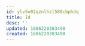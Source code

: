 ```yaml
---
id: ylv5o02qznlhzl580cbphdq
title: Id
desc: ''
updated: 1686220383498
created: 1686220383498
---
```

